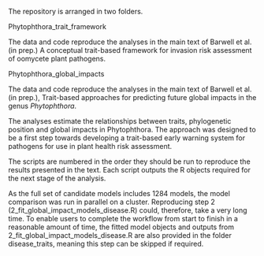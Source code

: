 The repository is arranged in two folders.

Phytophthora_trait_framework

The data and code reproduce the analyses in the main text of Barwell et al. (in prep.) A conceptual trait-based framework for invasion risk assessment of oomycete plant pathogens.


Phytophthora_global_impacts

The data and code reproduce the analyses in the main text of Barwell et al. (in prep.), Trait-based approaches for predicting future global impacts in the genus *Phytophthora*.

The analyses estimate the relationships between traits, phylogenetic position and global impacts in Phytophthora. The approach was designed to be a first step towards developing a trait-based early warning system for pathogens for use in plant health risk assessment.

The scripts are numbered in the order they should be run to reproduce the results presented in the text. Each script outputs the R objects required for the next stage of the analysis. 

As the full set of candidate models includes 1284 models, the model comparison was run in parallel on a cluster.  Reproducing step 2 (2_fit_global_impact_models_disease.R) could, therefore, take a very long time.  To enable users to complete the workflow from start to finish in a reasonable amount of time, the fitted model objects and outputs from 2_fit_global_impact_models_disease.R are also provided in the folder disease_traits, meaning this step can be skipped if required.

